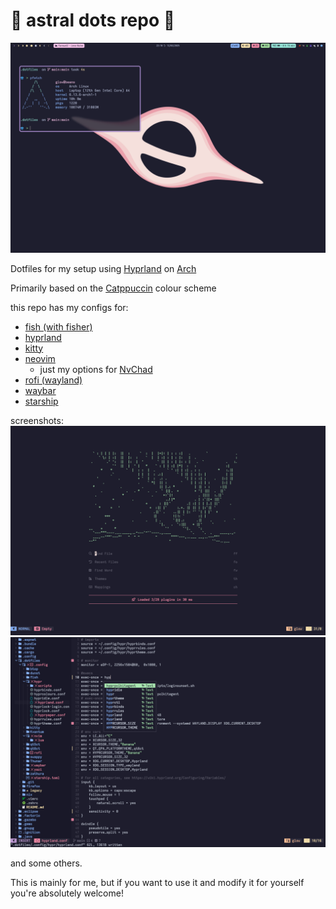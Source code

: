 # 🌙 astral dots repo 🌙

![desktop screenshot](./assets/desktop.png)

Dotfiles for my setup using [Hyprland](https://hyprland.org/) on [Arch](https://archlinux.org/)

Primarily based on the [Catppuccin](https://catppuccin.com/) colour scheme

this repo has my configs for:
- [fish (with fisher)](https://fishshell.com/)
- [hyprland](https://hyprland.org/)
- [kitty](https://sw.kovidgoyal.net/kitty/)
- [neovim](https://neovim.io/)
  - just my options for [NvChad](https://nvchad.com/)
- [rofi (wayland)](https://github.com/davatorium/rofi)
- [waybar](https://github.com/Alexays/Waybar)
- [starship](https://starship.rs/)

screenshots:
![nvim screenshot 1](./assets/nvim-1.png)
![nvim screenshot 2](./assets/nvim-2.png)

and some others.

This is mainly for me, but if you want to use it and modify it for yourself you're absolutely welcome!
